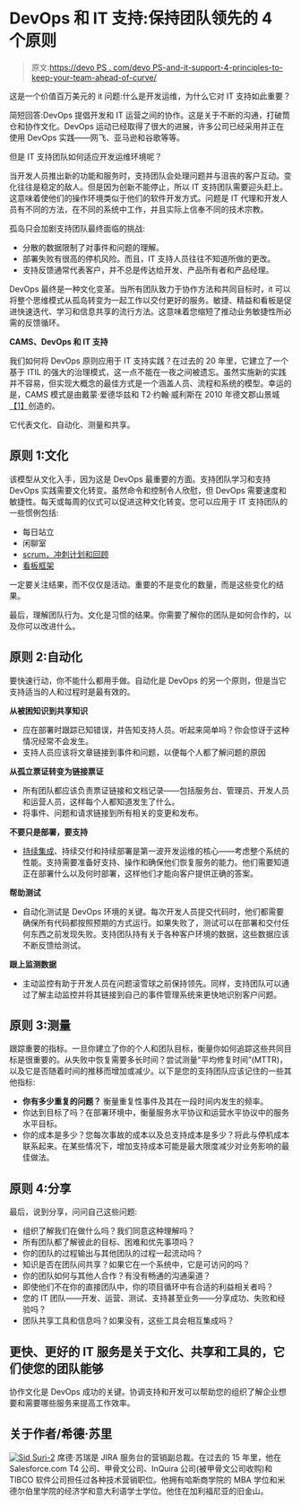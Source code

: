 # DevOps 和 IT 支持:保持团队领先的 4 个原则

> 原文:[https://devo PS . com/devo PS-and-it-support-4-principles-to-keep-your-team-ahead-of-curve/](https://devops.com/devops-and-it-support-4-principles-to-keep-your-team-ahead-of-the-curve/)

这是一个价值百万美元的 it 问题:什么是开发运维，为什么它对 IT 支持如此重要？

简短回答:DevOps 提倡开发和 IT 运营之间的协作。这是关于不断的沟通，打破筒仓和协作文化。DevOps 运动已经取得了很大的进展，许多公司已经采用并正在使用 DevOps 实践——网飞、亚马逊和谷歌等等。

但是 IT 支持团队如何适应开发运维环境呢？

当开发人员推出新的功能和服务时，支持团队会处理问题并与沮丧的客户互动。变化往往是稳定的敌人。但是因为创新不能停止，所以 IT 支持团队需要迎头赶上。这意味着使他们的操作环境类似于他们的软件开发方式。问题是 IT 代理和开发人员有不同的方法，在不同的系统中工作，并且实际上信奉不同的技术宗教。

孤岛只会加剧支持团队最终面临的挑战:

*   分散的数据限制了对事件和问题的理解。
*   部署失败有很高的停机风险。而且，IT 支持人员往往不知道所做的更改。
*   支持反馈通常代表客户，并不总是传达给开发、产品所有者和产品经理。

DevOps 最终是一种文化变革。当所有团队致力于协作方法和共同目标时，it 可以将整个思维模式从孤岛转变为一起工作以交付更好的服务。敏捷、精益和看板是促进快速迭代、学习和信息共享的流行方法。这意味着您缩短了推动业务敏捷性所必需的反馈循环。

**CAMS、DevOps 和 IT 支持**

我们如何将 DevOps 原则应用于 IT 支持实践？在过去的 20 年里，它建立了一个基于 ITIL 的强大的治理模式，这一点不能在一夜之间被遗忘。虽然实施新的实践并不容易，但实现大概念的最佳方式是一个涵盖人员、流程和系统的模型。幸运的是，CAMS 模式是由戴蒙·爱德华兹和 T2·约翰·威利斯在 2010 年德文郡山景城[【1】](http://devopsdictionary.com/wiki/CAMS#cite_note-1)创造的。

它代表文化、自动化、测量和共享。

## 原则 1:文化

该模型从文化入手，因为这是 DevOps 最重要的方面。支持团队学习和支持 DevOps 实践需要文化转变。虽然命令和控制令人欣慰，但 DevOps 需要速度和敏捷性。每天或每周的仪式可以促进这种文化转变。您可以应用于 IT 支持团队的一些惯例包括:

*   每日站立
*   闲聊室
*   [scrum，冲刺计划和回顾](https://www.atlassian.com/agile/scrum)
*   [看板框架](https://www.atlassian.com/agile/kanban)

一定要关注结果，而不仅仅是活动。重要的不是变化的数量，而是这些变化的结果。

最后，理解团队行为。文化是习惯的结果。你需要了解你的团队是如何合作的，以及你可以改进什么。

## 原则 2:自动化

要快速行动，你不能什么都用手做。自动化是 DevOps 的另一个原则，但是当它支持适当的人和过程时是最有效的。

**从被困知识到共享知识**

*   应在部署时跟踪已知错误，并告知支持人员。听起来简单吗？你会惊讶于这种情况经常不会发生。
*   支持人员应该将文章链接到事件和问题，以便每个人都了解问题的原因

**从孤立票证转变为链接票证**

*   所有团队都应该负责票证链接和文档记录——包括服务台、管理员、开发人员和运营人员，这样每个人都知道发生了什么。
*   将事件、问题和请求链接到所有相关的变更和发布。

**不要只是部署，要支持**

*   [持续集成](https://www.atlassian.com/continuous-delivery/is-your-team-ready-for-devops)、持续交付和持续部署是第一波开发运维的核心——考虑整个系统的性能。支持需要准备好支持、操作和确保他们恢复服务的能力。他们需要知道正在部署什么以及何时部署，这样他们才能向客户提供正确的答案。

**帮助测试**

*   自动化测试是 DevOps 环境的关键。每次开发人员提交代码时，他们都需要确保所有代码都按照预期的方式运行。如果失败了，测试可以在部署和交付任何东西之前发现失败。支持团队持有关于各种客户环境的数据，这些数据应该不断反馈给测试。

**跟上监测数据**

*   主动监控有助于开发人员在问题滚雪球之前保持领先。同样，支持团队可以通过了解主动监控并将其链接到自己的事件管理系统来更快地识别客户问题。

## 原则 3:测量

跟踪重要的指标。一旦你建立了你的个人和团队目标，衡量你如何追踪这些共同目标是很重要的。从失败中恢复需要多长时间？尝试测量“平均修复时间”(MTTR)，以及它是否随着时间的推移而增加或减少。以下是您的支持团队应该记住的一些其他指标:

*   **你有多少重复的问题？** 衡量重复性事件及其在一段时间内发生的频率。
*   你达到目标了吗？在部署环境中，衡量服务水平协议和运营水平协议中的服务水平目标。
*   你的成本是多少？您每次事故的成本以及总支持成本是多少？将此与停机成本联系起来。在某些情况下，增加支持成本可能是最大限度减少对业务影响的最佳做法。

## 原则 4:分享

最后，说到分享，问问自己这些问题:

*   组织了解我们在做什么吗？我们同意这种理解吗？
*   所有团队都了解彼此的目标、困难和优先事项吗？
*   你的团队的过程输出与其他团队的过程一起流动吗？
*   知识是否在团队间共享？如果它在一个系统中，它是可访问的吗？
*   你的团队如何与其他人合作？有没有畅通的沟通渠道？
*   即使他们不在你的直接团队中，你的项目循环中有合适的利益相关者吗？
*   您的 IT 团队——开发、运营、测试、支持甚至业务——分享成功、失败和经验吗？
*   团队共享工具和信息吗？如果没有，这些工具会相互集成吗？

## **更快、更好的 IT 服务是关于文化、共享和工具的，它们使您的团队能够**

协作文化是 DevOps 成功的关键。协调支持和开发可以帮助您的组织了解企业想要和需要哪些服务来提高工作效率。

## 关于作者/希德·苏里

[![Sid Suri-2](../Images/4f7b8efa9bc5ef34d63abaa4f7f8e626.png)](https://devops.com/wp-content/uploads/2015/12/Sid-Suri-2.jpg) 席德·苏瑞是 JIRA 服务台的营销副总裁。在过去的 15 年里，他在 Salesforce.com T4 公司、甲骨文公司、InQuira 公司(被甲骨文公司收购)和 TIBCO 软件公司担任过各种技术营销职位。他拥有哈斯商学院的 MBA 学位和米德尔伯里学院的经济学和意大利语学士学位。他住在加利福尼亚的旧金山。